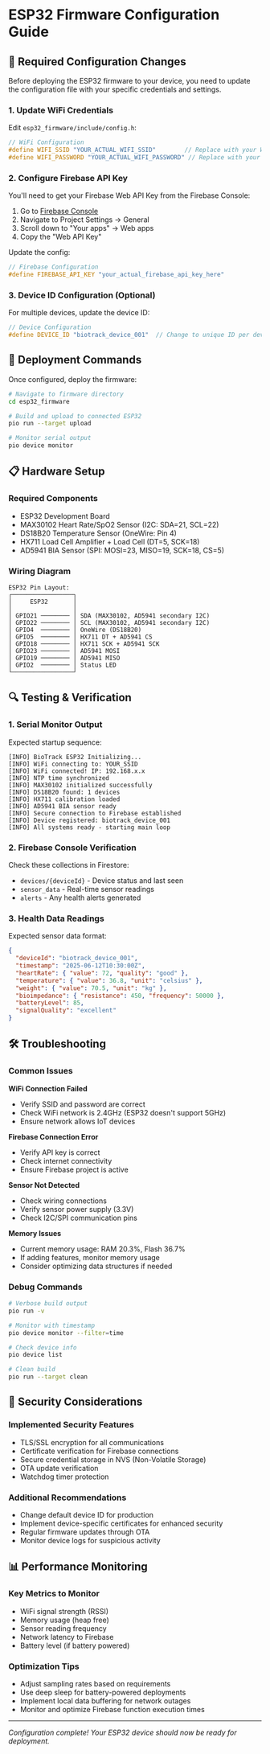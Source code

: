 # ESP32 Firmware Configuration Guide

## 🔧 Required Configuration Changes

Before deploying the ESP32 firmware to your device, you need to update the configuration file with your specific credentials and settings.

### 1. Update WiFi Credentials

Edit `esp32_firmware/include/config.h`:

```cpp
// WiFi Configuration
#define WIFI_SSID "YOUR_ACTUAL_WIFI_SSID"        // Replace with your WiFi network name
#define WIFI_PASSWORD "YOUR_ACTUAL_WIFI_PASSWORD" // Replace with your WiFi password
```

### 2. Configure Firebase API Key

You'll need to get your Firebase Web API Key from the Firebase Console:

1. Go to [Firebase Console](https://console.firebase.google.com/project/bio-track-de846/settings/general)
2. Navigate to Project Settings → General
3. Scroll down to "Your apps" → Web apps
4. Copy the "Web API Key"

Update the config:
```cpp
// Firebase Configuration
#define FIREBASE_API_KEY "your_actual_firebase_api_key_here"
```

### 3. Device ID Configuration (Optional)

For multiple devices, update the device ID:
```cpp
// Device Configuration
#define DEVICE_ID "biotrack_device_001"  // Change to unique ID per device
```

## 🚀 Deployment Commands

Once configured, deploy the firmware:

```bash
# Navigate to firmware directory
cd esp32_firmware

# Build and upload to connected ESP32
pio run --target upload

# Monitor serial output
pio device monitor
```

## 📋 Hardware Setup

### Required Components
- ESP32 Development Board
- MAX30102 Heart Rate/SpO2 Sensor (I2C: SDA=21, SCL=22)
- DS18B20 Temperature Sensor (OneWire: Pin 4)
- HX711 Load Cell Amplifier + Load Cell (DT=5, SCK=18)
- AD5941 BIA Sensor (SPI: MOSI=23, MISO=19, SCK=18, CS=5)

### Wiring Diagram
```
ESP32 Pin Layout:
┌─────────────────┐
│     ESP32       │
│                 │
│ GPIO21 ──────── │ SDA (MAX30102, AD5941 secondary I2C)
│ GPIO22 ──────── │ SCL (MAX30102, AD5941 secondary I2C)
│ GPIO4  ──────── │ OneWire (DS18B20)
│ GPIO5  ──────── │ HX711 DT + AD5941 CS
│ GPIO18 ──────── │ HX711 SCK + AD5941 SCK
│ GPIO23 ──────── │ AD5941 MOSI
│ GPIO19 ──────── │ AD5941 MISO
│ GPIO2  ──────── │ Status LED
└─────────────────┘
```

## 🔍 Testing & Verification

### 1. Serial Monitor Output
Expected startup sequence:
```
[INFO] BioTrack ESP32 Initializing...
[INFO] WiFi connecting to: YOUR_SSID
[INFO] WiFi connected! IP: 192.168.x.x
[INFO] NTP time synchronized
[INFO] MAX30102 initialized successfully
[INFO] DS18B20 found: 1 devices
[INFO] HX711 calibration loaded
[INFO] AD5941 BIA sensor ready
[INFO] Secure connection to Firebase established
[INFO] Device registered: biotrack_device_001
[INFO] All systems ready - starting main loop
```

### 2. Firebase Console Verification
Check these collections in Firestore:
- `devices/{deviceId}` - Device status and last seen
- `sensor_data` - Real-time sensor readings
- `alerts` - Any health alerts generated

### 3. Health Data Readings
Expected sensor data format:
```json
{
  "deviceId": "biotrack_device_001",
  "timestamp": "2025-06-12T10:30:00Z",
  "heartRate": { "value": 72, "quality": "good" },
  "temperature": { "value": 36.8, "unit": "celsius" },
  "weight": { "value": 70.5, "unit": "kg" },
  "bioimpedance": { "resistance": 450, "frequency": 50000 },
  "batteryLevel": 85,
  "signalQuality": "excellent"
}
```

## 🛠 Troubleshooting

### Common Issues

**WiFi Connection Failed**
- Verify SSID and password are correct
- Check WiFi network is 2.4GHz (ESP32 doesn't support 5GHz)
- Ensure network allows IoT devices

**Firebase Connection Error**
- Verify API key is correct
- Check internet connectivity
- Ensure Firebase project is active

**Sensor Not Detected**
- Check wiring connections
- Verify sensor power supply (3.3V)
- Check I2C/SPI communication pins

**Memory Issues**
- Current memory usage: RAM 20.3%, Flash 36.7%
- If adding features, monitor memory usage
- Consider optimizing data structures if needed

### Debug Commands
```bash
# Verbose build output
pio run -v

# Monitor with timestamp
pio device monitor --filter=time

# Check device info
pio device list

# Clean build
pio run --target clean
```

## 🔐 Security Considerations

### Implemented Security Features
- TLS/SSL encryption for all communications
- Certificate verification for Firebase connections
- Secure credential storage in NVS (Non-Volatile Storage)
- OTA update verification
- Watchdog timer protection

### Additional Recommendations
- Change default device ID for production
- Implement device-specific certificates for enhanced security
- Regular firmware updates through OTA
- Monitor device logs for suspicious activity

## 📊 Performance Monitoring

### Key Metrics to Monitor
- WiFi signal strength (RSSI)
- Memory usage (heap free)
- Sensor reading frequency
- Network latency to Firebase
- Battery level (if battery powered)

### Optimization Tips
- Adjust sampling rates based on requirements
- Use deep sleep for battery-powered deployments
- Implement local data buffering for network outages
- Monitor and optimize Firebase function execution times

---
*Configuration complete! Your ESP32 device should now be ready for deployment.*
